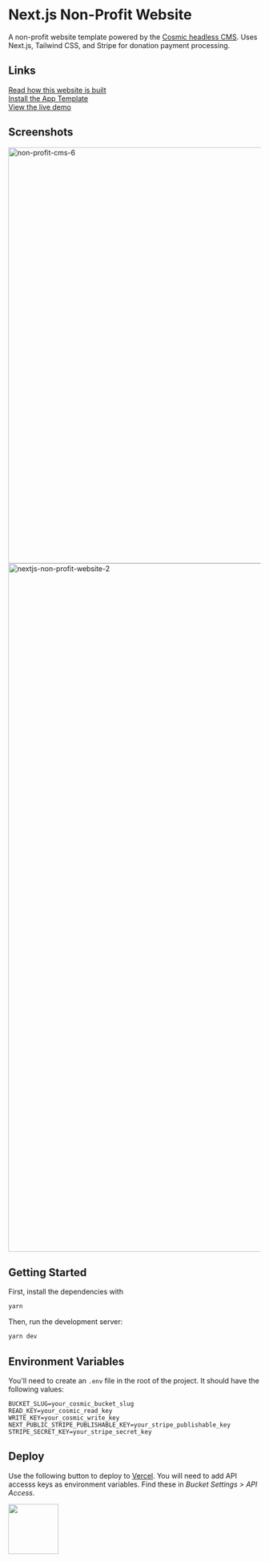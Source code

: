 # Next.js Non-Profit Website
A non-profit website template powered by the [Cosmic headless CMS](https://www.cosmicjs.com). Uses Next.js, Tailwind CSS, and Stripe for donation payment processing.

## Links
[Read how this website is built](https://www.cosmicjs.com/articles/build-a-non-profit-app-with-next-and-cosmic)<br/>
[Install the App Template](https://www.cosmicjs.com/apps/nextjs-non-profit-website)<br/>
[View the live demo](https://nextjs-non-profit-website.vercel.app/)

## Screenshots
<img width="831" alt="non-profit-cms-6" src="https://user-images.githubusercontent.com/1950722/165220800-57880eff-c674-4a3e-b198-6e3900bb429e.png">

<img width="1375" alt="nextjs-non-profit-website-2" src="https://user-images.githubusercontent.com/1950722/162981041-b316e4d1-2a59-4c9e-b49a-a52f653825aa.png">

## Getting Started
First, install the dependencies with

```bash
yarn
```

Then, run the development server:

```bash
yarn dev
```

## Environment Variables

You'll need to create an `.env` file in the root of the project. It should have the following values:

```env
BUCKET_SLUG=your_cosmic_bucket_slug
READ_KEY=your_cosmic_read_key
WRITE_KEY=your_cosmic_write_key
NEXT_PUBLIC_STRIPE_PUBLISHABLE_KEY=your_stripe_publishable_key
STRIPE_SECRET_KEY=your_stripe_secret_key
```

## Deploy
<p>Use the following button to deploy to <a href="https://vercel.com/" rel="noopener noreferrer" target="_blank">Vercel</a>. You will need to add API accesss keys as environment variables. Find these in <em>Bucket Settings &gt; API Access</em><em>.</em></p>
<p>
<a href="https://vercel.com/import/git?c=1&s=https://vercel.com/import/git?c=1&s=https://github.com/cosmicjs/nextjs-non-profit-website&env=READ_KEY,WRITE_KEY,BUCKET_SLUG,STRIPE_SECRET_KEY,NEXT_PUBLIC_STRIPE_PUBLISHABLE_KEY" rel="noopener noreferrer" target="_blank"><img src="https://cdn.cosmicjs.com/d3f0d5e0-c064-11ea-9a05-6f8a16b0b14c-deploy-to-vercel.svg" style="width: 100px;" class="fr-fic fr-dib fr-fil"></a>
</p>
